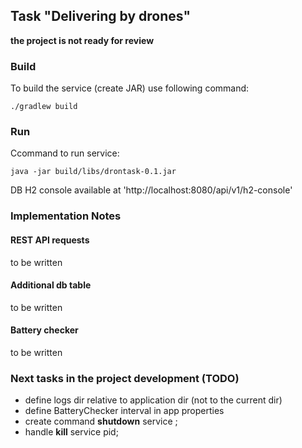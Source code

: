 ## Task "Delivering by drones"

**the project is not ready for review**

### Build
To build the service (create JAR) use following command:
```
./gradlew build
```
### Run
Ccommand to run service:
```
java -jar build/libs/drontask-0.1.jar
```
DB H2 console available at 'http://localhost:8080/api/v1/h2-console'  
### Implementation Notes
#### REST API requests
to be written
#### Additional db table
to be written
#### Battery checker
to be written

### Next tasks in the project development (TODO)
- define logs dir relative to application dir (not to the current dir)
- define BatteryChecker interval in app properties
- create command **shutdown** service ;
- handle **kill** service pid;

